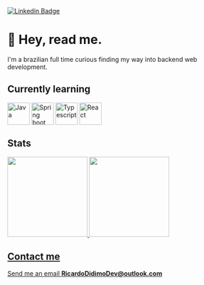 
[![Linkedin Badge](https://img.shields.io/badge/-LinkedIn-purple?style=flat-square&logo=Linkedin&logoColor=white&link=https://www.linkedin.com/in/ricardo-didimo-558630209/)](https://www.linkedin.com/in/ricardo-didimo-558630209/)

<h1>💜 Hey, read me.</h1> 

<p>I'm a brazilian full time curious finding my way into backend web development.</p>

<h2>Currently learning</h2>
<div>
    <img align="center" alt="Java" height="50" width="50"
  src="https://cdn.jsdelivr.net/gh/devicons/devicon/icons/java/java-original.svg" />
    <img align="center" alt="Spring boot" height="50" width="50" 
  src="https://cdn.jsdelivr.net/gh/devicons/devicon/icons/spring/spring-original.svg" />
    <img align="center" alt="Typescript" height="50" width="50" 
  src="https://cdn.jsdelivr.net/gh/devicons/devicon/icons/typescript/typescript-plain.svg" />
      <img align="center" alt="React" height="50" width="50" 
  src="https://cdn.jsdelivr.net/gh/devicons/devicon/icons/react/react-original.svg" />


</div>
<h2>Stats</h2>
<div>
<a href="https://github.com/ricardodidimo">
<img height="180em" src="https://github-readme-stats.vercel.app/api/top-langs/?username=ricardodidimo&layout=compact&langs_count=7&theme=dracula"/>
<img height="180em" src="https://github-readme-stats.vercel.app/api?username=ricardodidimo&show_icons=true&theme=dracula&include_all_commits=true&count_private=true"/>
</div>

<h2>Contact me</h2> 
<p>Send me an email <strong>RicardoDidimoDev@outlook.com</strong> </p>
